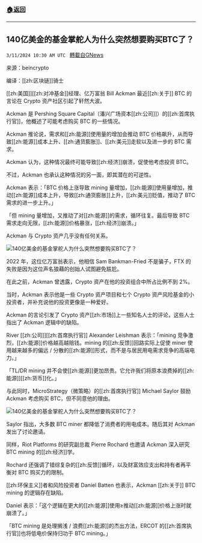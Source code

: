 ###  [:house:返回](README.md)
---


## 140亿美金的基金掌舵人为什么突然想要购买BTC了？
`3/11/2024 10:30 AM UTC ` [轉載自GNews](https://gnews.org/articles/2384025)

来源：beincrypto

编译：[[zh:区块链]]骑士

[[zh:美国]][[zh:对冲基金]]经理、亿万富翁 Bill Ackman 最近[[zh:关于]] BTC 的言论在 Crypto 资产社区引起了轩然大波。

Ackman 是 Pershing Square Capital（潘兴广场资本[[zh:公司]]）的[[zh:首席执行官]]，他概述了可能考虑购买 BTC 的一些情况。

Ackman 推论说，需求和[[zh:能源]]使用量的增加会推动 BTC 价格飙升，从而导致[[zh:能源]]成本上升、[[zh:通货膨胀]]、[[zh:美元]]走软以及进一步的 BTC 需求。

Ackman 认为，这种情况最终可能导致[[zh:经济]]崩溃，促使他考虑投资 BTC。

不过，Ackman 也承认这种情况的另一面，即其潜在的可逆性。

Ackman 表示：「BTC 价格上涨导致 mining 量增加，[[zh:能源]]使用量增加，推动[[zh:能源]]成本上升，导致[[zh:通货膨胀]]上升，[[zh:美元]]贬值，推动了 BTC 需求的进一步上升。」

「但 mining 量增加，又推动了对[[zh:能源]]的需求，循环往复。最后导致 BTC 需求走向无限，[[zh:能源]]价格暴涨，[[zh:经济]]崩溃。」

Ackman 与 Crypto 资产几乎没有任何关系。

![140亿美金的基金掌舵人为什么突然想要购买BTC了？](https://cdn-img.panewslab.com//panews/2022/3/11/images/de46660d14ab5640c25b7fc59b07fb3c. "140亿美金的基金掌舵人为什么突然想要购买BTC了？")

2022 年，这位亿万富翁表示，他相信 Sam Bankman-Fried 不是骗子，FTX 的失败是因为这位声名狼藉的创始人试图避免尴尬。

在此之前，Ackman 曾透露，Crypto 资产在他的投资组合中所占比例不到 2%。

当时，Ackman 表示他是一些 Crypto 资产项目和七个 Crypto 资产风险基金的小投资者，并补充说他的投资更像是一种爱好。

Ackman 的言论引发了 Crypto 资产[[zh:市场]]上一些知名人士的评论，这些人士指出了 Ackman 逻辑中的缺陷。

River [[zh:公司]][[zh:首席执行官]] Alexander Leishman 表示：「mining 竞争激烈，[[zh:能源]]价格越高越赔钱。mining 的[[zh:反馈]]回路实际上促使 miner 使用越来越多的偏远 / 分散的[[zh:能源]]形式，而不是与居民用电需求竞争的高端电力。」

「TL/DR mining 并不会使[[zh:能源]]更加昂贵。它允许我们将原本浪费掉的[[zh:能源]][[zh:货币]]化。」

与此同时，MicroStrategy（微策略）的[[zh:首席执行官]] Michael Saylor 鼓励 Ackman 考虑购买 BTC，但不同意他的理由。

![140亿美金的基金掌舵人为什么突然想要购买BTC了？](https://cdn-img.panewslab.com//panews/2022/3/11/images/137361022e6eb3600a4cccf2c33c1a00. "140亿美金的基金掌舵人为什么突然想要购买BTC了？")

Saylor 指出，大多数 BTC miner 都降低了消费者的用电成本。随后其对 Ackman 发出了讨论邀请。

同样，Riot Platforms 的研究副总裁 Pierre Rochard 也邀请 Ackman 深入研究 BTC mining 的[[zh:经济]]学。

Rochard 还强调了错综复杂的[[zh:反馈]]循环，以及财富效应支出和持有者再平衡对 BTC 购买力的限制。

[[zh:环保主义]]者和风险投资者 Daniel Batten 也表示，Ackman [[zh:关于]] BTC mining 的逻辑存在缺陷。

Daniel 表示：「这个逻辑在更大的[[zh:能源]]使用≥推动[[zh:能源]]价格上涨时就崩溃了。」

「BTC mining 是处理搁浅 / 浪费[[zh:能源]]的杰出方法，ERCOT 的[[zh:首席执行官]]也将低电价保持归功于 BTC mining。」
